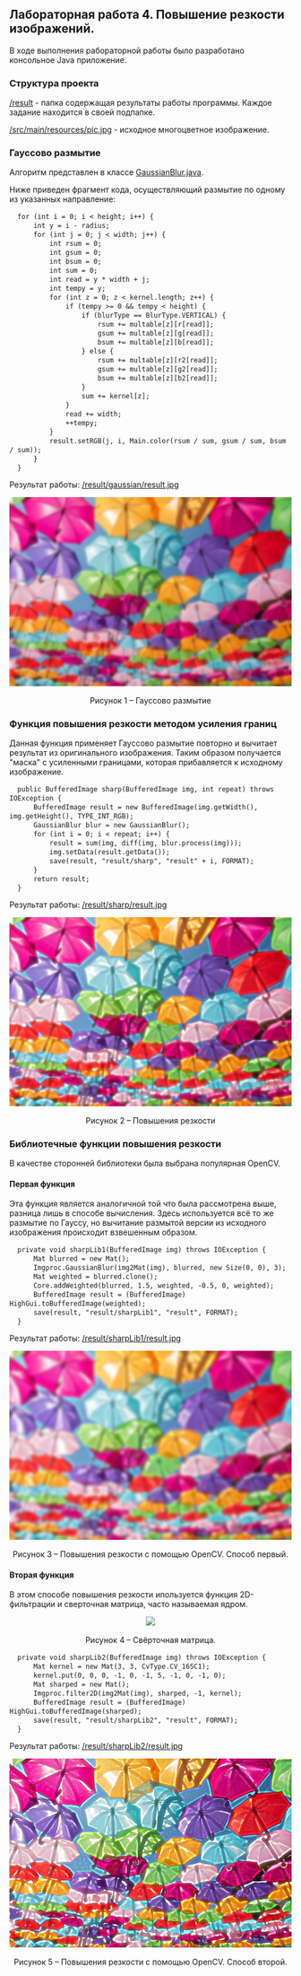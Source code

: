 ## Лабораторная работа 4. Повышение резкости изображений.

В ходе выполнения рабораторной работы было разработано консольное Java приложение.
### Структура проекта
[/result](https://github.com/m-aks/imageProcessing/tree/main/Practice04/result) - папка содержащая результаты работы программы. Каждое задание находится в своей подпапке.

[/src/main/resources/pic.jpg](https://github.com/m-aks/imageProcessing/blob/main/Practice04/src/main/resources/pic.jpg) - исходное многоцветное изображение.

### Гауссово размытие
Алгоритм представлен в классе [GaussianBlur.java](https://github.com/m-aks/imageProcessing/blob/1042c76f651b6b090a2d5b0377aad38dcb8c3432/Practice04/src/main/java/GaussianBlur.java).

Ниже приведен фрагмент кода, осуществляющий размытие по одному из указанных направление:
```
  for (int i = 0; i < height; i++) {
      int y = i - radius;
      for (int j = 0; j < width; j++) {
          int rsum = 0;
          int gsum = 0;
          int bsum = 0;
          int sum = 0;
          int read = y * width + j;
          int tempy = y;
          for (int z = 0; z < kernel.length; z++) {
              if (tempy >= 0 && tempy < height) {
                  if (blurType == BlurType.VERTICAL) {
                      rsum += multable[z][r[read]];
                      gsum += multable[z][g[read]];
                      bsum += multable[z][b[read]];
                  } else {
                      rsum += multable[z][r2[read]];
                      gsum += multable[z][g2[read]];
                      bsum += multable[z][b2[read]];
                  }
                  sum += kernel[z];
              }
              read += width;
              ++tempy;
          }
          result.setRGB(j, i, Main.color(rsum / sum, gsum / sum, bsum / sum));
      }
  }
```
Результат работы: [/result/gaussian/result.jpg](https://github.com/m-aks/imageProcessing/blob/1042c76f651b6b090a2d5b0377aad38dcb8c3432/Practice04/result/gaussian/result.jpg)
<div align="center">
  <img src="https://github.com/m-aks/imageProcessing/blob/1042c76f651b6b090a2d5b0377aad38dcb8c3432/Practice04/result/gaussian/result.jpg"/>
  
  Рисунок 1 – Гауссово размытие
</div>

### Функция повышения резкости методом усиления границ
Данная функция применяет Гауссово размытие повторно и вычитает результат из оригинального изображения. Таким образом получается "маска" с усиленными границами, которая прибавляется к исходному изображение. 
```
  public BufferedImage sharp(BufferedImage img, int repeat) throws IOException {
      BufferedImage result = new BufferedImage(img.getWidth(), img.getHeight(), TYPE_INT_RGB);
      GaussianBlur blur = new GaussianBlur();
      for (int i = 0; i < repeat; i++) {
          result = sum(img, diff(img, blur.process(img)));
          img.setData(result.getData());
          save(result, "result/sharp", "result" + i, FORMAT);
      }
      return result;
  }
```
Результат работы: [/result/sharp/result.jpg](https://github.com/m-aks/imageProcessing/blob/1042c76f651b6b090a2d5b0377aad38dcb8c3432/Practice04/result/sharp/result2.jpg)
<div align="center">
  <img src="https://github.com/m-aks/imageProcessing/blob/1042c76f651b6b090a2d5b0377aad38dcb8c3432/Practice04/result/sharp/result2.jpg"/>
  
  Рисунок 2 – Повышения резкости
</div>

### Библиотечные функции повышения резкости
В качестве сторонней библиотеки была выбрана популярная OpenCV.

#### Первая функция
Эта функция является аналогичной той что была рассмотрена выше, разница лишь в способе вычисления. Здесь используется всё то же размытие по Гауссу, но вычитание размытой версии из исходного изображения происходит взвешенным образом.
```
  private void sharpLib1(BufferedImage img) throws IOException {
      Mat blurred = new Mat();
      Imgproc.GaussianBlur(img2Mat(img), blurred, new Size(0, 0), 3);
      Mat weighted = blurred.clone();
      Core.addWeighted(blurred, 1.5, weighted, -0.5, 0, weighted);
      BufferedImage result = (BufferedImage) HighGui.toBufferedImage(weighted);
      save(result, "result/sharpLib1", "result", FORMAT);
  }
```
Результат работы: [/result/sharpLib1/result.jpg](https://github.com/m-aks/imageProcessing/blob/1042c76f651b6b090a2d5b0377aad38dcb8c3432/Practice04/result/sharpLib1/result.jpg)
<div align="center">
  <img src="https://github.com/m-aks/imageProcessing/blob/1042c76f651b6b090a2d5b0377aad38dcb8c3432/Practice04/result/sharpLib1/result.jpg"/>
  
  Рисунок 3 – Повышения резкости с помощью OpenCV. Способ первый. 
</div>

#### Вторая функция
В этом способе повышения резкости ипользуется функция 2D-фильтрации и сверточная матрица, часто называемая ядром. 

<div align="center">
  <img src="https://user-images.githubusercontent.com/57611938/166205549-e30d8713-5763-441d-a8d7-d83c37366d3d.png"/>
  
  Рисунок 4 – Свёрточная матрица. 
</div>

```
  private void sharpLib2(BufferedImage img) throws IOException {
      Mat kernel = new Mat(3, 3, CvType.CV_16SC1);
      kernel.put(0, 0, 0, -1, 0, -1, 5, -1, 0, -1, 0);
      Mat sharped = new Mat();
      Imgproc.filter2D(img2Mat(img), sharped, -1, kernel);
      BufferedImage result = (BufferedImage) HighGui.toBufferedImage(sharped);
      save(result, "result/sharpLib2", "result", FORMAT);
  }
```
Результат работы: [/result/sharpLib2/result.jpg](https://github.com/m-aks/imageProcessing/blob/1042c76f651b6b090a2d5b0377aad38dcb8c3432/Practice04/result/sharpLib2/result.jpg)
<div align="center">
  <img src="https://github.com/m-aks/imageProcessing/blob/1042c76f651b6b090a2d5b0377aad38dcb8c3432/Practice04/result/sharpLib2/result.jpg"/>
  
  Рисунок 5 – Повышения резкости с помощью OpenCV. Способ второй. 
</div>
